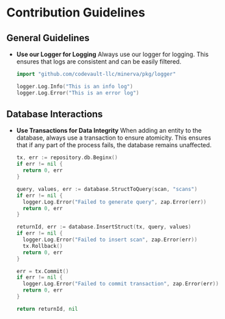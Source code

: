 # Contribution Guidelines

## General Guidelines

- **Use our Logger for Logging**
  Always use our logger for logging. This ensures that logs are consistent and can be easily filtered.

  ```go
  import "github.com/codevault-llc/minerva/pkg/logger"

  logger.Log.Info("This is an info log")
  logger.Log.Error("This is an error log")
  ```

## Database Interactions

- **Use Transactions for Data Integrity**
  When adding an entity to the database, always use a transaction to ensure atomicity. This ensures that if any part of the process fails, the database remains unaffected.

  ```go
  tx, err := repository.db.Beginx()
  if err != nil {
  	return 0, err
  }

  query, values, err := database.StructToQuery(scan, "scans")
  if err != nil {
  	logger.Log.Error("Failed to generate query", zap.Error(err))
  	return 0, err
  }

  returnId, err := database.InsertStruct(tx, query, values)
  if err != nil {
  	logger.Log.Error("Failed to insert scan", zap.Error(err))
  	tx.Rollback()
  	return 0, err
  }

  err = tx.Commit()
  if err != nil {
  	logger.Log.Error("Failed to commit transaction", zap.Error(err))
  	return 0, err
  }

  return returnId, nil
  ```
